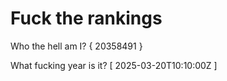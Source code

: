 # Fuck the rankings

Who the hell am I?
{ 20358491 }

What fucking year is it?
[ 2025-03-20T10:10:00Z ]

